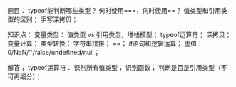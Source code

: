 题目：
    typeof能判断哪些类型？
    何时使用===，何时使用==？
    值类型和引用类型的区别；
    手写深拷贝；

知识点：
    变量类型：
        值类型 vs 引用类型，堆栈模型；
        typeof运算符；
        深拷贝；
    变量计算：
        类型转换：
            字符串拼接；
            ==；
            if语句和逻辑运算；
                虚值：0/NaN/''/false/undefined/null；

解答；
    typeof运算符：
        识别所有值类型；
        识别函数；
        判断是否是引用类型（不可再细分）；